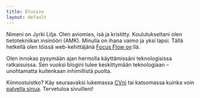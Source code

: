 ```yaml
---
title: Etusivu
layout: default
---
```


Nimeni on Jyrki Lilja. Olen aviomies, isä ja kristitty. Koulutukseltani olen
tietotekniikan insinööri (AMK). Minulla on ihana vaimo ja yksi lapsi. Tällä
hetkellä olen töissä web-kehittäjänä [Focus Flow oy][ff]:llä.

Olen innokas pysymään ajan hermolla käyttämissäni teknologisissa ratkaisuissa.
Sen vuoksi blogini tulee keskittymään teknologiaan – unohtamatta
kuitenkaan inhimillistä puolta.

Kiinnostuistko? Käy seuraavaksi lukemassa [CVni][cv] tai katsomassa kuinka voin
[palvella sinua][palvelut]. Tervetuloa sivuilleni!

[b]: /blogi
[cv]: /cv
[ff]: http://www.focusflow.fi/
[palvelut]: /palvelut
